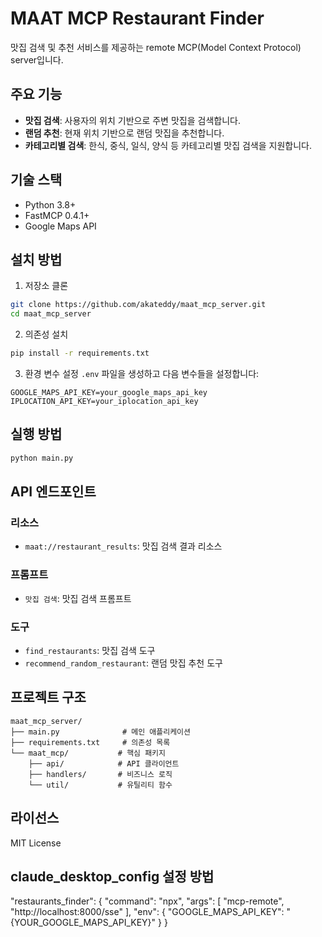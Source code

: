# MAAT MCP Restaurant Finder

맛집 검색 및 추천 서비스를 제공하는 remote MCP(Model Context Protocol) server입니다.

## 주요 기능

- **맛집 검색**: 사용자의 위치 기반으로 주변 맛집을 검색합니다.
- **랜덤 추천**: 현재 위치 기반으로 랜덤 맛집을 추천합니다.
- **카테고리별 검색**: 한식, 중식, 일식, 양식 등 카테고리별 맛집 검색을 지원합니다.

## 기술 스택

- Python 3.8+
- FastMCP 0.4.1+
- Google Maps API

## 설치 방법

1. 저장소 클론
```bash
git clone https://github.com/akateddy/maat_mcp_server.git
cd maat_mcp_server
```

2. 의존성 설치
```bash
pip install -r requirements.txt
```

3. 환경 변수 설정
`.env` 파일을 생성하고 다음 변수들을 설정합니다:
```
GOOGLE_MAPS_API_KEY=your_google_maps_api_key
IPLOCATION_API_KEY=your_iplocation_api_key
```

## 실행 방법

```bash
python main.py
```

## API 엔드포인트

### 리소스
- `maat://restaurant_results`: 맛집 검색 결과 리소스

### 프롬프트
- `맛집 검색`: 맛집 검색 프롬프트

### 도구
- `find_restaurants`: 맛집 검색 도구
- `recommend_random_restaurant`: 랜덤 맛집 추천 도구

## 프로젝트 구조

```
maat_mcp_server/
├── main.py              # 메인 애플리케이션
├── requirements.txt     # 의존성 목록
└── maat_mcp/           # 핵심 패키지
    ├── api/            # API 클라이언트
    ├── handlers/       # 비즈니스 로직
    └── util/           # 유틸리티 함수
```

## 라이선스

MIT License 

## claude_desktop_config 설정 방법
"restaurants_finder": {
      "command": "npx",
      "args": [
		"mcp-remote",
        "http://localhost:8000/sse"
      ],
  	  "env": {
  		  "GOOGLE_MAPS_API_KEY": "{YOUR_GOOGLE_MAPS_API_KEY}"
  	  }
    }